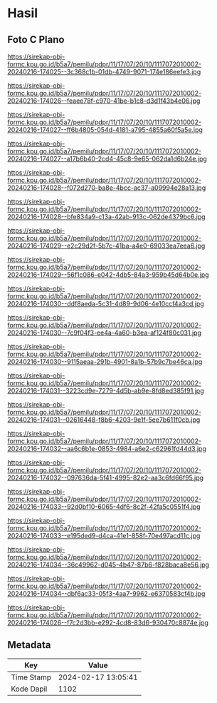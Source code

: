 # Hasil

## Foto C Plano

https://sirekap-obj-formc.kpu.go.id/b5a7/pemilu/pdpr/11/17/07/20/10/1117072010002-20240216-174025--3c368c1b-01db-4749-9071-174e186eefe3.jpg

https://sirekap-obj-formc.kpu.go.id/b5a7/pemilu/pdpr/11/17/07/20/10/1117072010002-20240216-174026--feaee78f-c970-41be-b1c8-d3d1f43b4e06.jpg

https://sirekap-obj-formc.kpu.go.id/b5a7/pemilu/pdpr/11/17/07/20/10/1117072010002-20240216-174027--ff6b4805-054d-4181-a795-4855a60f5a5e.jpg

https://sirekap-obj-formc.kpu.go.id/b5a7/pemilu/pdpr/11/17/07/20/10/1117072010002-20240216-174027--a17b6b40-2cd4-45c8-9e65-062da1d6b24e.jpg

https://sirekap-obj-formc.kpu.go.id/b5a7/pemilu/pdpr/11/17/07/20/10/1117072010002-20240216-174028--f072d270-ba8e-4bcc-ac37-a09994e28a13.jpg

https://sirekap-obj-formc.kpu.go.id/b5a7/pemilu/pdpr/11/17/07/20/10/1117072010002-20240216-174028--bfe834a9-c13a-42ab-913c-062de4379bc6.jpg

https://sirekap-obj-formc.kpu.go.id/b5a7/pemilu/pdpr/11/17/07/20/10/1117072010002-20240216-174029--e2c29d2f-5b7c-41ba-a4e0-69033ea7eea6.jpg

https://sirekap-obj-formc.kpu.go.id/b5a7/pemilu/pdpr/11/17/07/20/10/1117072010002-20240216-174029--56f1c086-e042-4db5-84a3-959b45d64b0e.jpg

https://sirekap-obj-formc.kpu.go.id/b5a7/pemilu/pdpr/11/17/07/20/10/1117072010002-20240216-174030--ddf8aeda-5c31-4d89-9d06-4e10ccf4a3cd.jpg

https://sirekap-obj-formc.kpu.go.id/b5a7/pemilu/pdpr/11/17/07/20/10/1117072010002-20240216-174030--7c9f04f3-ee4a-4a60-b3ea-af124f80c031.jpg

https://sirekap-obj-formc.kpu.go.id/b5a7/pemilu/pdpr/11/17/07/20/10/1117072010002-20240216-174030--9115aeaa-291b-4901-8a1b-57b9c7be46ca.jpg

https://sirekap-obj-formc.kpu.go.id/b5a7/pemilu/pdpr/11/17/07/20/10/1117072010002-20240216-174031--3223cd9e-7279-4d5b-ab9e-8fd8ed385f91.jpg

https://sirekap-obj-formc.kpu.go.id/b5a7/pemilu/pdpr/11/17/07/20/10/1117072010002-20240216-174031--02616448-f8b6-4203-9e1f-5ee7b611f0cb.jpg

https://sirekap-obj-formc.kpu.go.id/b5a7/pemilu/pdpr/11/17/07/20/10/1117072010002-20240216-174032--aa6c6b1e-0853-4984-a6e2-c62961fd44d3.jpg

https://sirekap-obj-formc.kpu.go.id/b5a7/pemilu/pdpr/11/17/07/20/10/1117072010002-20240216-174032--097636da-5f41-4995-82e2-aa3c6fd66f95.jpg

https://sirekap-obj-formc.kpu.go.id/b5a7/pemilu/pdpr/11/17/07/20/10/1117072010002-20240216-174033--92d0bf10-6065-4df6-8c2f-42fa5c0551f4.jpg

https://sirekap-obj-formc.kpu.go.id/b5a7/pemilu/pdpr/11/17/07/20/10/1117072010002-20240216-174033--e195ded9-d4ca-41e1-858f-70e497acd11c.jpg

https://sirekap-obj-formc.kpu.go.id/b5a7/pemilu/pdpr/11/17/07/20/10/1117072010002-20240216-174034--36c49962-d045-4b47-87b6-f828baca8e56.jpg

https://sirekap-obj-formc.kpu.go.id/b5a7/pemilu/pdpr/11/17/07/20/10/1117072010002-20240216-174034--dbf6ac33-05f3-4aa7-9962-e6370583cf4b.jpg

https://sirekap-obj-formc.kpu.go.id/b5a7/pemilu/pdpr/11/17/07/20/10/1117072010002-20240216-174026--f7c2d3bb-e292-4cd8-83d6-930470c8874e.jpg


## Metadata

| Key        | Value               |
| ---------- | ------------------- |
| Time Stamp | 2024-02-17 13:05:41 |
| Kode Dapil | 1102                |



